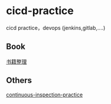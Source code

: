 # cicd-practice

cicd practice，devops (jenkins,gitlab,....)

## Book

[书籍整理](./book)

## Others

[continuous-inspection-practice](https://github.com/xiaozhiliaoo/continuous-inspection-practice)